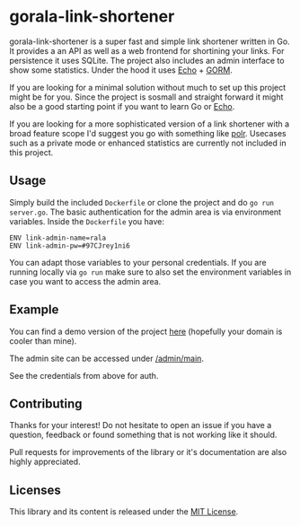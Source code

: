 # gorala-link-shortener

gorala-link-shortener is a super fast and simple link shortener written in Go.
It provides a an API as well as a web frontend for shortining your links.
For persistence it uses SQLite. The project also includes an admin interface to show some statistics.
Under the hood it uses [Echo](https://echo.labstack.com/) + [GORM](https://gorm.io/). 

If you are looking for a minimal solution without much to set up this project might be for you.
Since the project is sosmall and straight forward it might also be a good starting point if you want to learn Go or [Echo](https://echo.labstack.com/).

If you are looking for a more sophisticated version of a link shortener with a broad feature scope I'd suggest you go with something like [polr](https://github.com/cydrobolt/polr).
Usecases such as a private mode or enhanced statistics are currently not included in this project.

## Usage
Simply build the included `Dockerfile` or clone the project and do `go run server.go`.
The basic authentication for the admin area is via environment variables.
Inside the `Dockerfile` you have:

```
ENV link-admin-name=rala
ENV link-admin-pw=#97CJrey1ni6
```

You can adapt those variables to your personal credentials.
If you are running locally via `go run` make sure to also set the environment variables in case you want to access the admin area.

## Example
You can find a demo version of the project [here](https://l.gorala.icu/) (hopefully your domain is cooler than mine).

The admin site can be accessed under [/admin/main](https://l.gorala.icu/admin/main).

See the credentials from above for auth.


## Contributing
Thanks for your interest! Do not hesitate to open an issue if you have a question, feedback or found something that is not working like it should.

Pull requests for improvements of the library or it's documentation are also highly appreciated.

## Licenses
This library and its content is released under the [MIT License](https://choosealicense.com/licenses/mit/).

